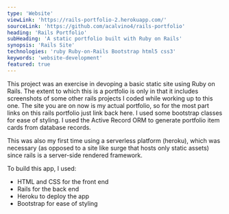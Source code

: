 ```yaml
---
type: 'Website'
viewLink: 'https://rails-portfolio-2.herokuapp.com/'
sourceLink: 'https://github.com/acalvino4/rails-portfolio'
heading: 'Rails Portfolio'
subHeading: 'A static portfolio built with Ruby on Rails'
synopsis: 'Rails Site'
technologies: 'ruby Ruby-on-Rails Bootstrap html5 css3'
keywords: 'website-development'
featured: true
---
```

This project was an exercise in devoping a basic static site using Ruby on Rails. The extent to which this is a portfolio is only in that it includes screenshots of some other rails projects I coded while working up to this one. The site you are on now is my actual portfolio, so for the most part links on this rails portfolio just link back here. I used some bootstrap classes for ease of styling. I used the Active Record ORM to generate portfolio item cards from database records.

This was also my first time using a serverless platform (heroku), which was necessary (as opposed to a site like surge that hosts only static assets) since rails is a server-side rendered framework.

To build this app, I used:

* HTML and CSS for the front end
* Rails for the back end
* Heroku to deploy the app
* Bootstrap for ease of styling
